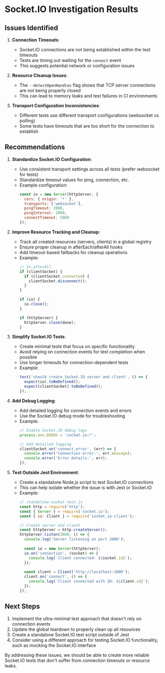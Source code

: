 # Socket.IO Investigation Results

## Issues Identified

1. **Connection Timeouts**:
   - Socket.IO connections are not being established within the test timeouts
   - Tests are timing out waiting for the `connect` event
   - This suggests potential network or configuration issues

2. **Resource Cleanup Issues**:
   - The `--detectOpenHandles` flag shows that TCP server connections are not being properly closed
   - This can lead to memory leaks and test failures in CI environments

3. **Transport Configuration Inconsistencies**:
   - Different tests use different transport configurations (websocket vs polling)
   - Some tests have timeouts that are too short for the connection to establish

## Recommendations

1. **Standardize Socket.IO Configuration**:
   - Use consistent transport settings across all tests (prefer websocket for tests)
   - Standardize timeout values for ping, connection, etc.
   - Example configuration:
     ```javascript
     const io = new Server(httpServer, {
       cors: { origin: '*' },
       transports: ['websocket'],
       pingTimeout: 2000,
       pingInterval: 2000,
       connectTimeout: 5000
     });
     ```

2. **Improve Resource Tracking and Cleanup**:
   - Track all created resources (servers, clients) in a global registry
   - Ensure proper cleanup in afterEach/afterAll hooks
   - Add timeout-based fallbacks for cleanup operations
   - Example:
     ```javascript
     // In afterAll
     if (clientSocket) {
       if (clientSocket.connected) {
         clientSocket.disconnect();
       }
     }
     
     if (io) {
       io.close();
     }
     
     if (httpServer) {
       httpServer.close(done);
     }
     ```

3. **Simplify Socket.IO Tests**:
   - Create minimal tests that focus on specific functionality
   - Avoid relying on connection events for test completion when possible
   - Use longer timeouts for connection-dependent tests
   - Example:
     ```javascript
     test('should create Socket.IO server and client', () => {
       expect(io).toBeDefined();
       expect(clientSocket).toBeDefined();
     });
     ```

4. **Add Debug Logging**:
   - Add detailed logging for connection events and errors
   - Use the Socket.IO debug mode for troubleshooting
   - Example:
     ```javascript
     // Enable Socket.IO debug logs
     process.env.DEBUG = 'socket.io:*';
     
     // Add detailed logging
     clientSocket.on('connect_error', (err) => {
       console.error('Connection error:', err.message);
       console.error('Error details:', err);
     });
     ```

5. **Test Outside Jest Environment**:
   - Create a standalone Node.js script to test Socket.IO connections
   - This can help isolate whether the issue is with Jest or Socket.IO
   - Example:
     ```javascript
     // standalone-socket-test.js
     const http = require('http');
     const { Server } = require('socket.io');
     const { io: Client } = require('socket.io-client');
     
     // Create server and client
     const httpServer = http.createServer();
     httpServer.listen(3000, () => {
       console.log('Server listening on port 3000');
       
       const io = new Server(httpServer);
       io.on('connection', (socket) => {
         console.log(`Client connected: ${socket.id}`);
       });
       
       const client = Client('http://localhost:3000');
       client.on('connect', () => {
         console.log(`Client connected with ID: ${client.id}`);
       });
     });
     ```

## Next Steps

1. Implement the ultra-minimal test approach that doesn't rely on connection events
2. Update the global teardown to properly clean up all resources
3. Create a standalone Socket.IO test script outside of Jest
4. Consider using a different approach for testing Socket.IO functionality, such as mocking the Socket.IO interface

By addressing these issues, we should be able to create more reliable Socket.IO tests that don't suffer from connection timeouts or resource leaks.
